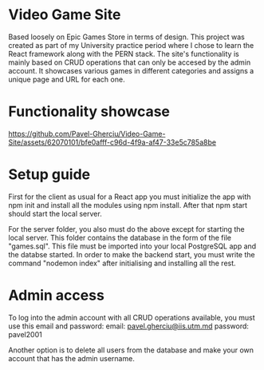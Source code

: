 # Video Game Site
Based loosely on Epic Games Store in terms of design.
This project was created as part of my University practice period where I chose to learn the React framework along with the PERN stack.
The site's functionality is mainly based on CRUD operations that can only be accesed by the admin account. It showcases various games in different categories and assigns a unique page and URL for each one.


# Functionality showcase
https://github.com/Pavel-Gherciu/Video-Game-Site/assets/62070101/bfe0afff-c96d-4f9a-af47-33e5c785a8be

# Setup guide
First for the client as usual for a React app you must initialize the app with npm init and install all the modules using npm install. After that npm start should start the local server.

For the server folder, you also must do the above except for starting the local server. This folder contains the database in the form of the file "games.sql". This file must be imported into your local PostgreSQL app and the databse started.
In order to make the backend start, you must write the command "nodemon index" after initialising and installing all the rest.

# Admin access
To log into the admin account with all CRUD operations available, you must use this email and password:
email: pavel.gherciu@iis.utm.md
password: pavel2001

Another option is to delete all users from the database and make your own account that has the admin username.
